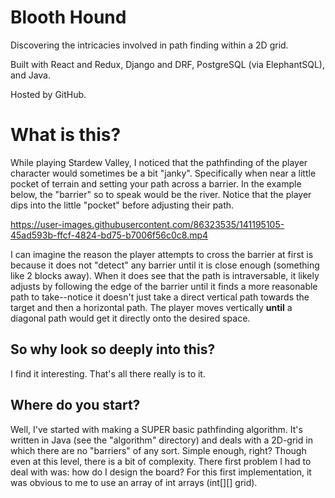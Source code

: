 # Blooth Hound
Discovering the intricacies involved in path finding within a 2D grid.

Built with React and Redux, Django and DRF, PostgreSQL (via ElephantSQL), and Java.

Hosted by GitHub.

# What is this?
While playing Stardew Valley, I noticed that the pathfinding of the player character would sometimes be a bit "janky". Specifically when near a little pocket of terrain and setting your path across a barrier. In the example below, the "barrier" so to speak would be the river. Notice that the player dips into the little "pocket" before adjusting their path.



https://user-images.githubusercontent.com/86323535/141195105-45ad593b-ffcf-4824-bd75-b7006f56c0c8.mp4



I can imagine the reason the player attempts to cross the barrier at first is because it does not "detect" any barrier until it is close enough (something like 2 blocks away). When it does see that the path is intraversable, it likely adjusts by following the edge of the barrier until it finds a more reasonable path to take--notice it doesn't just take a direct vertical path towards the target and then a horizontal path. The player moves vertically **until** a diagonal path would get it directly onto the desired space.

## So why look so deeply into this?
I find it interesting. That's all there really is to it.

## Where do you start?
Well, I've started with making a SUPER basic pathfinding algorithm. It's written in Java (see the "algorithm" directory) and deals with a 2D-grid in which there are no "barriers" of any sort. Simple enough, right? Though even at this level, there is a bit of complexity. There first problem I had to deal with was: how do I design the board? For this first implementation, it was obvious to me to use an array of int arrays (int[][] grid). 
